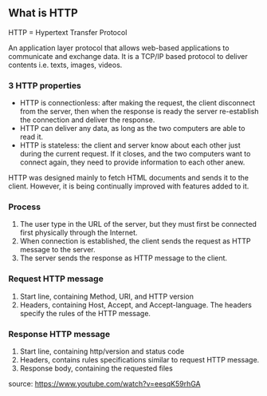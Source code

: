 ## What is HTTP

HTTP = Hypertext Transfer Protocol

An application layer protocol that allows web-based applications to communicate and exchange data.
It is a TCP/IP based protocol to deliver contents i.e. texts, images, videos.

### 3 HTTP properties
- HTTP is connectionless: after making the request, the client disconnect from the server, then when the response is ready the server re-establish the connection and deliver the response.
- HTTP can deliver any data, as long as the two computers are able to read it.
- HTTP is stateless: the client and server know about each other just during the current request. If it closes, and the two computers want to connect again, they need to provide information to each other anew.

HTTP was designed mainly to fetch HTML documents and sends it to the client. However, it is being continually improved with features added to it.

### Process
1. The user type in the URL of the server, but they must first be connected first physically through the Internet.
2. When connection is established, the client sends the request as HTTP message to the server.
3. The server sends the response as HTTP message to the client.

### Request HTTP message
1. Start line, containing Method, URI, and HTTP version
2. Headers, containing Host, Accept, and Accept-language. The headers specify the rules of the HTTP message.

### Response HTTP message
1. Start line, containing http/version and status code
2. Headers, contains rules specifications similar to request HTTP message.
3. Response body, containing the requested files


source: https://www.youtube.com/watch?v=eesqK59rhGA